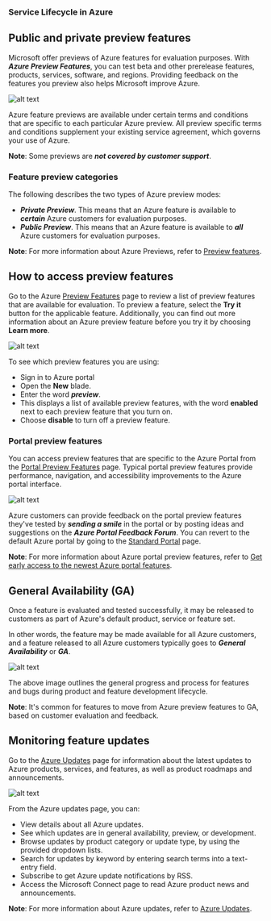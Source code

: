 ### Service Lifecycle in Azure

## Public and private preview features

Microsoft offer previews of Azure features for evaluation purposes. With **_Azure Preview Features_**, you can test beta and other prerelease features, products, services, software, and regions. Providing feedback on the features you preview also helps Microsoft improve Azure.

![alt text](https://training.future-proof.net/assets/courseware/v1/b229d7d6b437344caa983852146103ab/asset-v1:FP+AZ-900+2019_T1+type@asset+block/0406-service-lifecycle-preview-features.png)

Azure feature previews are available under certain terms and conditions that are specific to each particular Azure preview. All preview specific terms and conditions supplement your existing service agreement, which governs your use of Azure.

**Note**: Some previews are **_not covered by customer support_**.

### Feature preview categories

The following describes the two types of Azure preview modes:

- **_Private Preview_**. This means that an Azure feature is available to **_certain_** Azure customers for evaluation purposes.
- **_Public Preview_**. This means that an Azure feature is available to **_all_** Azure customers for evaluation purposes.

**Note**: For more information about Azure Previews, refer to [Preview features](https://azure.microsoft.com/en-us/updates/?status=inpreview).

## How to access preview features

Go to the Azure [Preview Features](https://azure.microsoft.com/en-us/updates/?status=inpreview) page to review a list of preview features that are available for evaluation. To preview a feature, select the **Try it** button for the applicable feature. Additionally, you can find out more information about an Azure preview feature before you try it by choosing **Learn more**.

![alt text](https://training.future-proof.net/assets/courseware/v1/ae3c3795af89eacdb80c474b3402dde1/asset-v1:FP+AZ-900+2019_T1+type@asset+block/0406-service-lifecycle-preview-try-button.png)

To see which preview features you are using:

- Sign in to Azure portal
- Open the **New** blade.
- Enter the word **_preview_**.
- This displays a list of available preview features, with the word **enabled** next to each preview feature that you turn on.
- Choose **disable** to turn off a preview feature.

### Portal preview features

You can access preview features that are specific to the Azure Portal from the [Portal Preview Features](https://preview.portal.azure.com/) page. Typical portal preview features provide performance, navigation, and accessibility improvements to the Azure portal interface.

![alt text](https://training.future-proof.net/assets/courseware/v1/0175d6f2640c3b06bce8b53fc53e6ea4/asset-v1:FP+AZ-900+2019_T1+type@asset+block/0406-service-lifecycle-preview-feedback.png)

Azure customers can provide feedback on the portal preview features they've tested by **_sending a smile_** in the portal or by posting ideas and suggestions on the **_Azure Portal Feedback Forum_**. You can revert to the default Azure portal by going to the [Standard Portal](https://portal.azure.com/) page.

**Note**: For more information about Azure portal preview features, refer to [Get early access to the newest Azure portal features](https://azure.microsoft.com/en-us/updates/get-early-access-to-new-portal-features-2/).

## General Availability (GA)

Once a feature is evaluated and tested successfully, it may be released to customers as part of Azure's default product, service or feature set.

In other words, the feature may be made available for all Azure customers, and a feature released to all Azure customers typically goes to **_General Availability_** or **_GA_**.

![alt text](https://training.future-proof.net/assets/courseware/v1/410dbae796388c3084a6ebf7d5b6fb35/asset-v1:FP+AZ-900+2019_T1+type@asset+block/0406-service-lifecycle-bug.png)

The above image outlines the general progress and process for features and bugs during product and feature development lifecycle.

**Note**: It's common for features to move from Azure preview features to GA, based on customer evaluation and feedback.

## Monitoring feature updates

Go to the [Azure Updates](https://azure.microsoft.com/en-us/updates/) page for information about the latest updates to Azure products, services, and features, as well as product roadmaps and announcements.

![alt text](https://training.future-proof.net/assets/courseware/v1/5b2040cd32ed254be3d0c324a8eb4c73/asset-v1:FP+AZ-900+2019_T1+type@asset+block/0406-service-lifecycle-updates-page.png)

From the Azure updates page, you can:

- View details about all Azure updates.
- See which updates are in general availability, preview, or development.
- Browse updates by product category or update type, by using the provided dropdown lists.
- Search for updates by keyword by entering search terms into a text-entry field.
- Subscribe to get Azure update notifications by RSS.
- Access the Microsoft Connect page to read Azure product news and announcements.

**Note**: For more information about Azure updates, refer to [Azure Updates](https://azure.microsoft.com/en-us/updates/).
